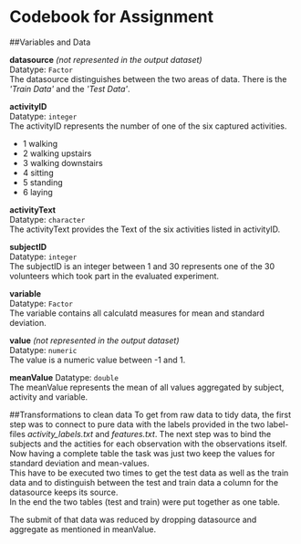 # Codebook for Assignment
##Variables and Data

**datasource** *(not represented in the output dataset)*  
Datatype: `Factor`  
The datasource distinguishes between the two areas of data. There is the *'Train Data'* and the *'Test Data'*.  

**activityID**  
Datatype: `integer`  
The activityID represents the number of one of the six captured activities.  
- 1 walking
- 2 walking upstairs
- 3 walking downstairs
- 4 sitting
- 5 standing
- 6 laying

**activityText**  
Datatype: `character`  
The activityText provides the Text of the six activities listed in activityID.  

**subjectID**  
Datatype: `integer`  
The subjectID is an integer between 1 and 30 represents one of the 30 volunteers which 
took part in the evaluated experiment.

**variable**  
Datatype: `Factor`  
The variable contains all calculatd measures for mean and standard deviation.

**value** *(not represented in the output dataset)*  
Datatype: `numeric`  
The value is a numeric value between -1 and 1.   

**meanValue**
Datatype: `double`  
The meanValue represents the mean of all values aggregated by subject, activity and variable.

##Transformations to clean data
To get from raw data to tidy data, the first step was to connect to pure data with the labels 
provided in the two label-files *activity_labels.txt* and *features.txt*. The next step was to 
bind the subjects and the actities for each observation with the observations itself.
Now having a complete table the task was just two keep the values for standard deviation and 
mean-values.  
This have to be executed two times to get the test data as well as the train data and to 
distinguish between the test and train data a column for the datasource keeps its source.   
In the end the two tables (test and train) were put together as one table.  
  
The submit of that data was reduced by dropping datasource and aggregate as mentioned in meanValue.
